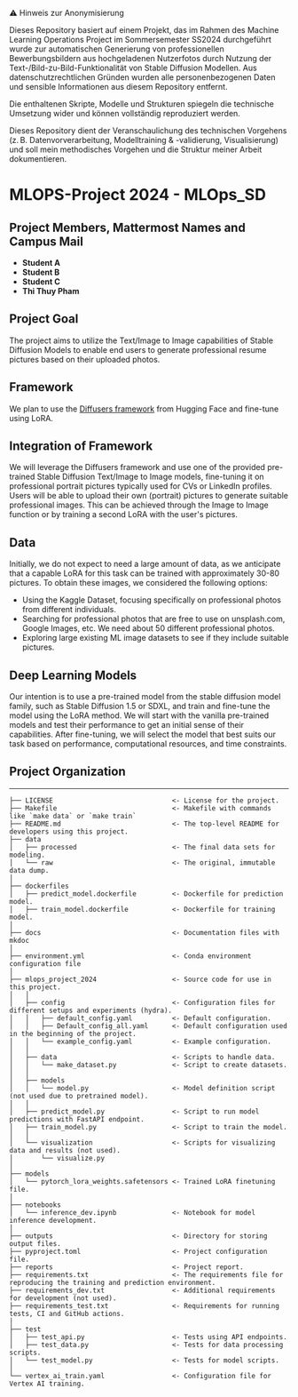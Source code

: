 ⚠️ Hinweis zur Anonymisierung

Dieses Repository basiert auf einem Projekt, das im Rahmen des Machine Learning Operations Project im Sommersemester SS2024 durchgeführt wurde zur automatischen Generierung von professionellen Bewerbungsbildern aus hochgeladenen Nutzerfotos durch Nutzung der Text-/Bild-zu-Bild-Funktionalität von Stable Diffusion Modellen. Aus datenschutzrechtlichen Gründen wurden alle personenbezogenen Daten und sensible Informationen aus diesem Repository entfernt.

Die enthaltenen Skripte, Modelle und Strukturen spiegeln die technische Umsetzung wider und können vollständig reproduziert werden. 

Dieses Repository dient der Veranschaulichung des technischen Vorgehens (z. B. Datenvorverarbeitung, Modelltraining & -validierung, Visualisierung) und soll mein methodisches Vorgehen und die Struktur meiner Arbeit dokumentieren.


# MLOPS-Project 2024 - MLOps_SD

## Project Members, Mattermost Names and Campus Mail
- **Student A**
- **Student B**
- **Student C**
- **Thi Thuy Pham** 

## Project Goal
The project aims to utilize the Text/Image to Image capabilities of Stable Diffusion Models to enable end users to generate professional resume pictures based on their uploaded photos.


## Framework
We plan to use the [Diffusers framework](https://github.com/huggingface/diffusers) from Hugging Face and fine-tune using LoRA.

## Integration of Framework
We will leverage the Diffusers framework and use one of the provided pre-trained Stable Diffusion Text/Image to Image models, fine-tuning it on professional portrait pictures typically used for CVs or LinkedIn profiles. Users will be able to upload their own (portrait) pictures to generate suitable professional images. This can be achieved through the Image to Image function or by training a second LoRA with the user's pictures.

## Data
Initially, we do not expect to need a large amount of data, as we anticipate that a capable LoRA for this task can be trained with approximately 30-80 pictures. To obtain these images, we considered the following options:
- Using the Kaggle Dataset, focusing specifically on professional photos from different individuals.
- Searching for professional photos that are free to use on unsplash.com, Google Images, etc. We need about 50 different professional photos.
- Exploring large existing ML image datasets to see if they include suitable pictures.

## Deep Learning Models
Our intention is to use a pre-trained model from the stable diffusion model family, such as Stable Diffusion 1.5 or SDXL, and train and fine-tune the model using the LoRA method. We will start with the vanilla pre-trained models and test their performance to get an initial sense of their capabilities. After fine-tuning, we will select the model that best suits our task based on performance, computational resources, and time constraints.


## Project Organization
------------

    ├── LICENSE                              <- License for the project.
    ├── Makefile                             <- Makefile with commands like `make data` or `make train`
    ├── README.md                            <- The top-level README for developers using this project.
    ├── data
    │   ├── processed                        <- The final data sets for modeling.
    │   └── raw                              <- The original, immutable data dump.
    │
    ├── dockerfiles
    │   ├── predict_model.dockerfile         <- Dockerfile for prediction model.
    │   ├── train_model.dockerfile           <- Dockerfile for training model.
    │
    ├── docs                                 <- Documentation files with mkdoc
    │
    ├── environment.yml                      <- Conda environment configuration file
    │
    ├── mlops_project_2024                   <- Source code for use in this project.
    │   │
    │   ├── config                           <- Configuration files for different setups and experiments (hydra).
    │   │   ├── default_config.yaml          <- Default configuration.
    │   │   ├── Default_config_all.yaml      <- Default configuration used in the beginning of the project.
    │   │   └── example_config.yaml          <- Example configuration.
    │   │
    │   ├── data                             <- Scripts to handle data.
    │   │   └── make_dataset.py              <- Script to create datasets.
    │   │
    │   ├── models
    │   │   └── model.py                     <- Model definition script (not used due to pretrained model).
    │   │
    │   ├── predict_model.py                 <- Script to run model predictions with FastAPI endpoint.
    │   ├── train_model.py                   <- Script to train the model.
    │   │
    │   └── visualization                    <- Scripts for visualizing data and results (not used).
    │       └── visualize.py
    │
    ├── models
    │   └── pytorch_lora_weights.safetensors <- Trained LoRA finetuning file.
    │
    ├── notebooks
    │   └── inference_dev.ipynb              <- Notebook for model inference development.
    │
    ├── outputs                              <- Directory for storing output files.
    ├── pyproject.toml                       <- Project configuration file.
    ├── reports                              <- Project report.
    ├── requirements.txt                     <- The requirements file for reproducing the training and prediction environment.
    ├── requirements_dev.txt                 <- Additional requirements for development (not used).
    ├── requirements_test.txt                <- Requirements for running tests, CI and GitHub actions.
    │
    ├── test
    │   ├── test_api.py                      <- Tests using API endpoints.
    │   ├── test_data.py                     <- Tests for data processing scripts.
    │   └── test_model.py                    <- Tests for model scripts.
    │
    └── vertex_ai_train.yaml                 <- Configuration file for Vertex AI training.
